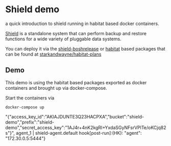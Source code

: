 # Shield demo

a quick introduction to shield running in habitat based docker containers.

[Shield](https://github.com/starkandwayne/shield) is a standalone system that can perform backup and restore functions for a wide variety of pluggable data systems.

You can deploy it via the [shield-boshrelease](https://github.com/starkandwayne/shield-boshrelease) or [habitat](https://www.habitat.sh/) based packages that can be found at [starkandwayne/habitat-plans](https://github.com/starkandwayne/habitat-plans)

## Demo

This demo is using the habitat based packages exported as docker containers and brought up via docker-compose.

Start the containers via
```
docker-compose up
```

"{\"access_key_id\":\"AKIAJDUNTE3Q23HACPXA\",\"bucket\":\"shield-demo\",\"prefix\":\"shield-demo\",\"secret_access_key\":\"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\"}",
agent_1     | shield-agent.default hook[post-run]:(HK):  "agent":    "172.30.0.5:5444"}
